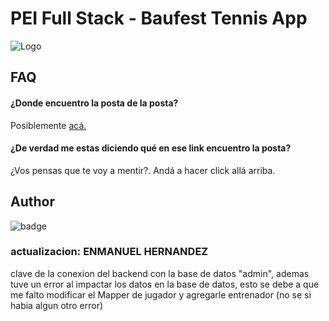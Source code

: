 # PEI Full Stack - Baufest Tennis App
![Logo](https://images.unsplash.com/photo-1595057602304-8b54f16dc1b0?ixid=MnwxMjA3fDB8MHxwaG90by1wYWdlfHx8fGVufDB8fHx8&ixlib=rb-1.2.1&auto=format&fit=crop&w=1000&q=80)


## FAQ

#### ¿Donde encuentro la posta de la posta?

Posiblemente [acá.](https://baufest.gitbook.io/baufest-pei/)

#### ¿De verdad me estas diciendo qué en ese link encuentro la posta?

¿Vos pensas que te voy a mentir?. Andá a hacer click allá arriba.

## Author

![badge](https://img.shields.io/static/v1.svg?style=flat-square&label=Señor%20X&message=Sr.%20Fullstack%20Developer&labelColor=1A1A1A&color=999999&logo=hackaday)


### actualizacion: ENMANUEL HERNANDEZ
 clave de la conexion del backend con la base de datos "admin", ademas tuve un error al impactar los datos en la base de datos, esto se debe a que me falto modificar el Mapper de jugador y agregarle entrenador (no se si habia algun otro error)
